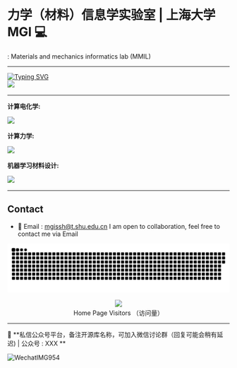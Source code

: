 

# 力学（材料）信息学实验室 | 上海大学MGI  💻 
: Materials and mechanics informatics lab (MMIL)




---

<p align="left">
<a href="https://github.com/sunnsi">
    <img src="https://readme-typing-svg.demolab.com?font=Georgia&size=18&duration=2000&pause=100&multiline=true&width=500&height=80&lines=Sheng+Sun+(孙升);Researcher+%7C+Porf+%7C+FocusOn+AI+%7C+Mechanics+Informatics+%7C;AI+%7C+Materials+Informatics+%7C+Machine+Learning" alt="Typing SVG" />
</a>
<br/>
 
<a href="https://github.com/sunsi">
    <img src="https://github-stats-alpha.vercel.app/api?username=sunnsi&cc=22272e&tc=47BCF6&ic=fff&bc=1000">
</a>
</p>


   
---
**计算电化学:**

[![](https://img.shields.io/badge/MLMD-GitHub-green)](https://github.com/Jiaxuan-Ma/MLMD)

  

**计算力学:**

[![](https://img.shields.io/badge/MLMD-GitHub-green)](https://github.com/Jiaxuan-Ma/MLMD)
  

**机器学习材料设计:**

[![](https://img.shields.io/badge/MLMD-GitHub-green)](https://github.com/Jiaxuan-Ma/MLMD)

---




## Contact

+ 📨 Email : mgissh@t.shu.edu.cn
I am open to collaboration, feel free to contact me via Email


<a href=#><img src="contributions.svg"></a>
<p align="center"> 
  <img src="https://profile-counter.glitch.me/Bin-Cao/count.svg" />
  <br>
  Home Page Visitors （访问量）
  <br>
</p>

---




📨 **私信公众号平台，备注开源库名称，可加入微信讨论群（回复可能会稍有延迟)  | 公众号 : XXX **


![WechatIMG954](https://github.com/Bin-Cao/Bin-Cao/assets/86995074/22c3d038-4b71-480d-9e73-b498bc39a8e8)
